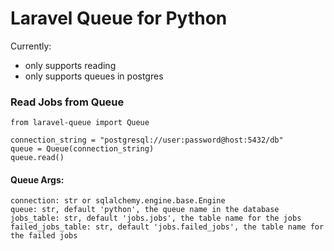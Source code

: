 # Laravel Queue for Python

Currently:

- only supports reading
- only supports queues in postgres

### Read Jobs from Queue

```
from laravel-queue import Queue

connection_string = "postgresql://user:password@host:5432/db"
queue = Queue(connection_string)
queue.read()
```

#### Queue Args:

    connection: str or sqlalchemy.engine.base.Engine
    queue: str, default 'python', the queue name in the database
    jobs_table: str, default 'jobs.jobs', the table name for the jobs
    failed_jobs_table: str, default 'jobs.failed_jobs', the table name for the failed jobs
